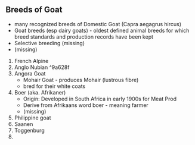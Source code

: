 ## Breeds of Goat 
- many recognized breeds of Domestic Goat (Capra aegagrus hircus)
- Goat breeds (esp dairy goats) - oldest defined animal breeds for which breed standards and production records have been kept
- Selective breeding (missing)
- (missing)

1. French Alpine
2. Anglo Nubian ^9a628f
3. Angora Goat
	- Mohair Goat - produces Mohair (lustrous fibre)
	- bred for their white coats
4. Boer (aka. Afrikaner)
	- Origin: Developed in South Africa in early 1900s for Meat Prod
	- Derive from Afrikaans word boer - meaning farmer
	- (missing)
5. Philippine goat
6. Saanen
7. Toggenburg
8. 